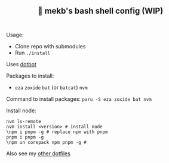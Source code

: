 <h2 align="center">
🚀 mekb's bash shell config (WIP)<br/><br/>
</h2>

Usage:
- Clone repo with submodules
- Run `./install`

Uses [dotbot](https://github.com/anishathalye/dotbot)

Packages to install:

- `eza` `zoxide` `bat` (or `batcat`) `nvm`

Command to install packages: `paru -S eza zoxide bat nvm`

Install node:

    nvm ls-remote
    nvm install <version> # install node
    \npm i pnpm -g # replace npm with pnpm
    pnpm i pnpm -g
    \npm un corepack npm pnpm -g # 

Also see my [other dotfiles](https://github.com/mekb-turtle/dotfiles)
